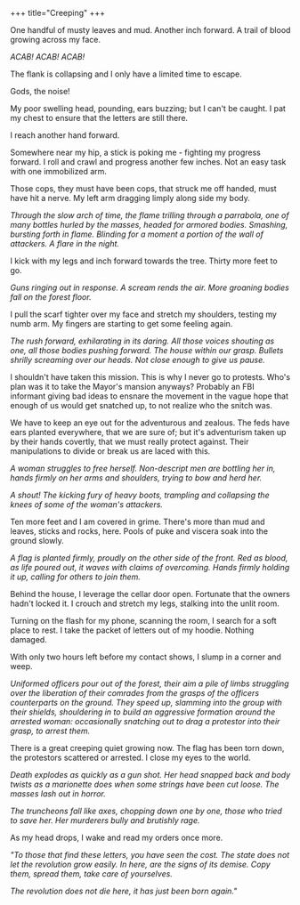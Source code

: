 +++
title="Creeping"
+++

One handful of musty leaves and mud. Another inch forward. A trail of blood growing across my face.

_ACAB! ACAB! ACAB!_

The flank is collapsing and I only have a limited time to escape.

Gods, the noise!

My poor swelling head, pounding, ears buzzing; but I can't be caught. I pat my chest to ensure that the letters are still there.

I reach another hand forward.

Somewhere near my hip, a stick is poking me - fighting my progress forward. I roll and crawl and progress another few inches. Not an easy task with one immobilized arm.

Those cops, they must have been cops, that struck me off handed, must have hit a nerve. My left arm dragging limply along side my body.

_Through the slow arch of time, the flame trilling through a parrabola, one of many bottles hurled by the masses, headed for armored bodies. Smashing, bursting forth in flame. Blinding for a moment a portion of the wall of attackers. A flare in the night._

I kick with my legs and inch forward towards the tree. Thirty more feet to go.

_Guns ringing out in response. A scream rends the air. More groaning bodies fall on the forest floor._

I pull the scarf tighter over my face and stretch my shoulders, testing my numb arm. My fingers are starting to get some feeling again.

_The rush forward, exhilarating in its daring. All those voices shouting as one, all those bodies pushing forward. The house within our grasp. Bullets shrilly screaming over our heads. Not close enough to give us pause._

I shouldn't have taken this mission. This is why I never go to protests. Who's plan was it to take the Mayor's mansion anyways? Probably an FBI informant giving bad ideas to ensnare the movement in the vague hope that enough of us would get snatched up, to not realize who the snitch was.

We have to keep an eye out for the adventurous and zealous. The feds have ears planted everywhere, that we are sure of; but it's adventurism taken up by their hands covertly, that we must really protect against. Their manipulations to divide or break us are laced with this.

_A woman struggles to free herself. Non-descript men are bottling her in, hands firmly on her arms and shoulders, trying to bow and herd her._

_A shout! The kicking fury of heavy boots, trampling and collapsing the knees of some of the woman's attackers._

Ten more feet and I am covered in grime. There's more than mud and leaves, sticks and rocks, here. Pools of puke and viscera soak into the ground slowly.

_A flag is planted firmly, proudly on the other side of the front. Red as blood, as life poured out, it waves with claims of overcoming. Hands firmly holding it up, calling for others to join them._

Behind the house, I leverage the cellar door open. Fortunate that the owners hadn't locked it. I crouch and stretch my legs, stalking into the unlit room.

Turning on the flash for my phone, scanning the room, I search for a soft place to rest. I take the packet of letters out of my hoodie. Nothing damaged.

With only two hours left before my contact shows, I slump in a corner and weep.

_Uniformed officers pour out of the forest, their aim a pile of limbs struggling over the liberation of their comrades from the grasps of the officers counterparts on the ground. They speed up, slamming into the group with their shields, shouldering in to build an aggressive formation around the arrested woman: occasionally snatching out to drag a protestor into their grasp, to arrest them._

There is a great creeping quiet growing now. The flag has been torn down, the protestors scattered or arrested. I close my eyes to the world.

_Death explodes as quickly as a gun shot. Her head snapped back and body twists as a marionette does when some strings have been cut loose. The masses lash out in horror._

_The truncheons fall like axes, chopping down one by one, those who tried to save her. Her murderers bully and brutishly rage._

As my head drops, I wake and read my orders once more.

_"To those that find these letters, you have seen the cost. The state does not let the revolution grow easily. In here, are the signs of its demise. Copy them, spread them, take care of yourselves._

_The revolution does not die here, it has just been born again."_